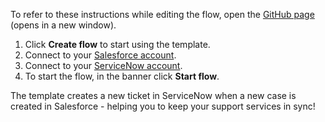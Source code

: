 To refer to these instructions while editing the flow, open the [GitHub page](https://github.com/ot4i/app-connect-templates/blob/main/resources/markdown/Sync%20Salesforce%20cases%20with%20ServiceNow%20tickets_instructions.md) (opens in a new window).

1. Click **Create flow** to start using the template.
1. Connect to your [Salesforce account](https://ibm.biz/aassalesforce).   
1. Connect to your [ServiceNow account](https://ibm.biz/aasservicenow).
1. To start the flow, in the banner click **Start flow**.

The template creates a new ticket in ServiceNow when a new case is created in Salesforce - helping you to keep your support services in sync!
